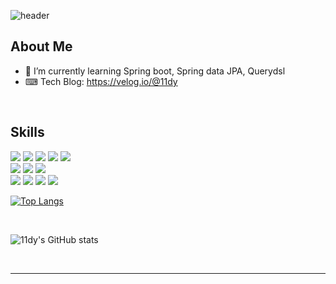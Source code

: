 ![header](https://capsule-render.vercel.app/api?type=waving&color=auto&height=200&section=header&text=안녕하세요!&fontSize=30&descFontSize=30)
</br>
## About Me
- 🌱 I’m currently learning Spring boot, Spring data JPA, Querydsl
- ⌨ Tech Blog: https://velog.io/@11dy



<br/>  

## Skills
<img src="https://img.shields.io/badge/Spring-6DB33F?style=flat-square&logo=Spring&logoColor=white"/> <img src="https://img.shields.io/badge/Spring boot-6DB33F?style=flat-square&logo=Spring boot&logoColor=white"/> <img src="https://img.shields.io/badge/Spring Security-6DB33F?style=flat-square&logo=Spring Security&logoColor=white"/> <img src="https://img.shields.io/badge/Spring data JPA-6DB33F?style=flat-square&logo=Spring data JPA&logoColor=white"/> <img src="https://img.shields.io/badge/JUnit5-25A162?style=flat-square&logo=JUnit5&logoColor=white"/>
</br>
<img src="https://img.shields.io/badge/MySQL-4479A1?style=flat-square&logo=MySQL&logoColor=white"/> <img src="https://img.shields.io/badge/MariaDB-003545?style=flat-square&logo=MariaDB&logoColor=white"/> <img src="https://img.shields.io/badge/Postman-FF6C37?style=flat-square&logo=Postman&logoColor=white"/> 
</br>
<img src="https://img.shields.io/badge/Amazon EC2-FF9900?style=flat-square&logo=Amazon EC2&logoColor=white"/> <img src="https://img.shields.io/badge/Amazon S3-569A31?style=flat-square&logo=Amazon S3&logoColor=white"/> <img src="https://img.shields.io/badge/Amazon RDS-527FFF?style=flat-square&logo=Amazon RDS&logoColor=white"/> <img src="https://img.shields.io/badge/Amazon Route 53-8C4FFF?style=flat-square&logo=Amazon Route 53&logoColor=white"/> 



[![Top Langs](https://github-readme-stats.vercel.app/api/top-langs/?username=11dy&layout=compact)](https://github.com/11dy/github-readme-stats)

<br/> 

![11dy's GitHub stats](https://github-readme-stats.vercel.app/api?username=11dy&show_icons=true&theme=tokyonight&count_private=true)




<br/>



----
